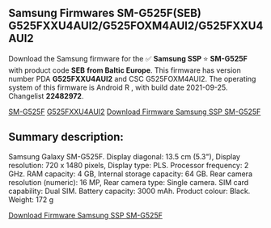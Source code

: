 <h2>Samsung Firmwares SM-G525F(SEB) G525FXXU4AUI2/G525FOXM4AUI2/G525FXXU4AUI2</h2>
Download the Samsung firmware for the ✅ <strong>Samsung SSP </strong> ⭐ <strong>SM-G525F</strong> with product code <strong>SEB</strong> <strong> from Baltic Europe</strong>. This firmware has version number PDA <strong>G525FXXU4AUI2</strong> and CSC G525FOXM4AUI2. The operating system of this firmware is Android R , with build date 2021-09-25. Changelist <strong>22482972</strong>.


[SM-G525F](https://samfirm.shop/samsung/model/SM-G525F)
[G525FXXU4AUI2](https://samfirm.shop/samsung/pda/G525FXXU4AUI2)
[Download Firmware Samsung SSP SM-G525F](https://samfirm.shop/samsung/firmware/459477)
<h2>Summary description:</h2>
<p>Samsung Galaxy SM-G525F. Display diagonal: 13.5 cm (5.3"), Display resolution: 720 x 1480 pixels, Display type: PLS. Processor frequency: 2 GHz. RAM capacity: 4 GB, Internal storage capacity: 64 GB. Rear camera resolution (numeric): 16 MP, Rear camera type: Single camera. SIM card capability: Dual SIM. Battery capacity: 3000 mAh. Product colour: Black. Weight: 172 g</p>


[Download Firmware Samsung SSP SM-G525F](https://samfirm.shop/samsung/firmware/459477)
